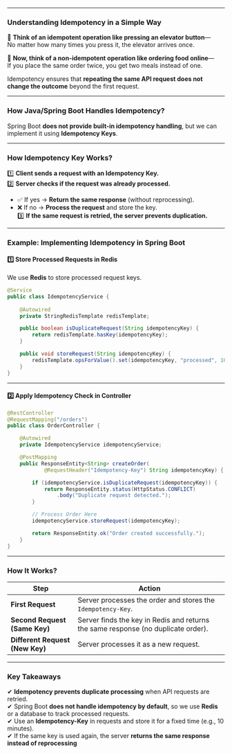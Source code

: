 
---
### **Understanding Idempotency in a Simple Way**

🔹 **Think of an idempotent operation like pressing an elevator button**—  
No matter how many times you press it, the elevator arrives once.

🔹 **Now, think of a non-idempotent operation like ordering food online**—  
If you place the same order twice, you get two meals instead of one.

Idempotency ensures that **repeating the same API request does not change the outcome** beyond the first request.

---

### **How Java/Spring Boot Handles Idempotency?**

Spring Boot **does not provide built-in idempotency handling**, but we can implement it using **Idempotency Keys**.

---

### **How Idempotency Key Works?**

1️⃣ **Client sends a request with an Idempotency Key.**  
2️⃣ **Server checks if the request was already processed.**

- ✅ If yes → **Return the same response** (without reprocessing).
- ❌ If no → **Process the request** and store the key.  
    3️⃣ **If the same request is retried, the server prevents duplication.**

---

### **Example: Implementing Idempotency in Spring Boot**

#### **1️⃣ Store Processed Requests in Redis**

We use **Redis** to store processed request keys.

```java
@Service
public class IdempotencyService {
    
    @Autowired
    private StringRedisTemplate redisTemplate;

    public boolean isDuplicateRequest(String idempotencyKey) {
        return redisTemplate.hasKey(idempotencyKey);
    }

    public void storeRequest(String idempotencyKey) {
        redisTemplate.opsForValue().set(idempotencyKey, "processed", 10, TimeUnit.MINUTES);
    }
}
```

---

#### **2️⃣ Apply Idempotency Check in Controller**

```java
@RestController
@RequestMapping("/orders")
public class OrderController {

    @Autowired
    private IdempotencyService idempotencyService;

    @PostMapping
    public ResponseEntity<String> createOrder(
            @RequestHeader("Idempotency-Key") String idempotencyKey) {

        if (idempotencyService.isDuplicateRequest(idempotencyKey)) {
            return ResponseEntity.status(HttpStatus.CONFLICT)
                .body("Duplicate request detected.");
        }

        // Process Order Here
        idempotencyService.storeRequest(idempotencyKey);

        return ResponseEntity.ok("Order created successfully.");
    }
}
```

---

### **How It Works?**

|**Step**|**Action**|
|---|---|
|**First Request**|Server processes the order and stores the `Idempotency-Key`.|
|**Second Request (Same Key)**|Server finds the key in Redis and returns the same response (no duplicate order).|
|**Different Request (New Key)**|Server processes it as a new request.|

---

### **Key Takeaways**

✔ **Idempotency prevents duplicate processing** when API requests are retried.  
✔ Spring Boot **does not handle idempotency by default**, so we use **Redis** or a database to track processed requests.  
✔ Use an **Idempotency-Key** in requests and store it for a fixed time (e.g., 10 minutes).  
✔ If the same key is used again, the server **returns the same response instead of reprocessing**